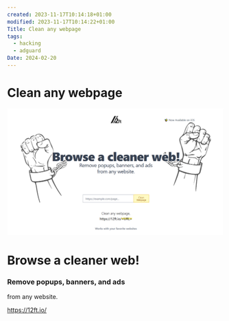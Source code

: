 ```yaml
---
created: 2023-11-17T10:14:18+01:00
modified: 2023-11-17T10:14:22+01:00
Title: Clean any webpage
tags:
  - hacking
  - adguard
Date: 2024-02-20
---
```



# Clean any webpage
![](_asset/2023-11-17_CleanAnyWebpage_image_1.png)

# Browse a cleaner web!

### Remove popups, banners, and ads  

from any website.


https://12ft.io/
